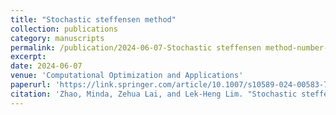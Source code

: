 ```yaml
---
title: "Stochastic steffensen method"
collection: publications
category: manuscripts
permalink: /publication/2024-06-07-Stochastic steffensen method-number-1
excerpt: 
date: 2024-06-07
venue: 'Computational Optimization and Applications'
paperurl: 'https://link.springer.com/article/10.1007/s10589-024-00583-7'
citation: 'Zhao, Minda, Zehua Lai, and Lek-Heng Lim. "Stochastic steffensen method." Computational Optimization and Applications (2024): 1-32.'
---
```

